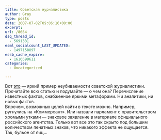 ```yaml
---
title: Советская журналистика
author: Gray
type: posts
date: 2007-07-02T09:06:16+00:00
excerpt:
url: /8654
dsq_thread_id:
  - 5691331
esml_socialcount_LAST_UPDATED:
  - 1497158897
essb_cache_expire:
  - 1616599611
categories:
  - Uncategorized

---
```








Вот <a href="http://www.korrespondent.net/main/196638/" target="_blank">это</a> &#8212; яркий пример неубиваемости советской журналистики.  
Прочитайте всю статью и подумайте &#8212; о чем она? Перечисление известных фактов, снабженное яркими метафорами. Ни аналитики, ни новых фактов.  
Впрочем, возможных целей найти в тексте можно. Например, ругнулись на &#171;Коммерсант&#187;. Или назвали парламент с правительством хромыми утками &#8212; знаковое заявление в материале официального российского агентства. Только вот все это так скрыто под большим количеством печатных знаков, что никакого эффекта не ощущается. Так, бульон от яиц&#8230;